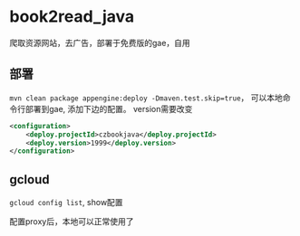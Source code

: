 # book2read_java
爬取资源网站，去广告，部署于免费版的gae，自用

## 部署
`mvn clean package appengine:deploy -Dmaven.test.skip=true`， 可以本地命令行部署到gae, 添加下边的配置。 version需要改变
```xml
<configuration>
    <deploy.projectId>czbookjava</deploy.projectId>
    <deploy.version>1999</deploy.version>
</configuration>
```

## gcloud
`gcloud config list`, show配置

配置proxy后，本地可以正常使用了
